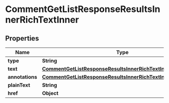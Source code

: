 

# CommentGetListResponseResultsInnerRichTextInner


## Properties

| Name | Type | Description | Notes |
|------------ | ------------- | ------------- | -------------|
|**type** | **String** |  |  [optional] |
|**text** | [**CommentGetListResponseResultsInnerRichTextInnerText**](CommentGetListResponseResultsInnerRichTextInnerText.md) |  |  [optional] |
|**annotations** | [**CommentGetListResponseResultsInnerRichTextInnerAnnotations**](CommentGetListResponseResultsInnerRichTextInnerAnnotations.md) |  |  [optional] |
|**plainText** | **String** |  |  [optional] |
|**href** | **Object** |  |  [optional] |



